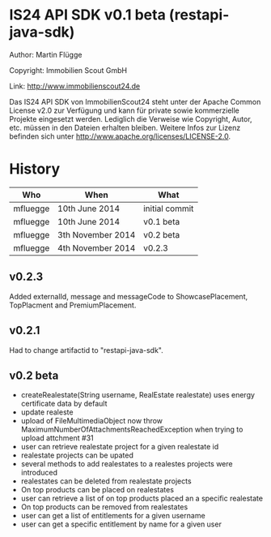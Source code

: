 IS24 API SDK v0.1 beta (restapi-java-sdk)
==========================
Author:     Martin Flügge

Copyright:  Immobilien Scout GmbH

Link:       http://www.immobilienscout24.de


Das IS24 API SDK von ImmobilienScout24 steht unter der Apache Common License v2.0 zur Verfügung und kann für private sowie kommerzielle Projekte eingesetzt werden. Lediglich die Verweise wie Copyright, Autor, etc. müssen in den Dateien erhalten bleiben. Weitere Infos zur Lizenz befinden sich unter http://www.apache.org/licenses/LICENSE-2.0.

History
=======


Who  		  | When 		  | What
------------- | ------------- | ------------- 
mfluegge  	  | 10th June 2014| initial commit
mfluegge  	  | 10th June 2014| v0.1 beta
mfluegge  	  | 3th November 2014| v0.2 beta
mfluegge  	  | 4th November 2014| v0.2.3


v0.2.3
----------

Added externalId, message and messageCode to ShowcasePlacement, TopPlacment and PremiumPlacement.

v0.2.1
----------

Had to change artifactid to "restapi-java-sdk".

v0.2 beta
----------

- createRealestate(String username, RealEstate realestate) uses energy certificate data by default
- update realeste 
- upload of FileMultimediaObject now throw MaximumNumberOfAttachmentsReachedException when trying to upload attchment #31
- user can retrieve realestate project for a given realestate id
- realestate projects can be upated
- several methods to add realestates to a realestes projects were introduced
- realestates can be deleted from realestate projects
- On top products can be placed on realestates
- user can retrieve a list of on top products placed an a specific realestate
- On top products can be removed from realestates
- user can get a list of entitlements for a given username
- user can get a specific entitlement by name for a given user
